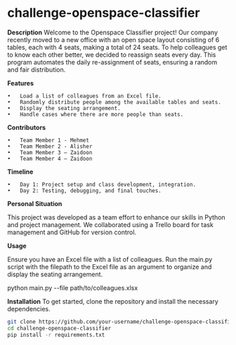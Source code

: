 # challenge-openspace-classifier

**Description**
Welcome to the Openspace Classifier project! Our company recently moved to a new office 
with an open space layout consisting of 6 tables, each with 4 seats, making a total of 24 seats. 
To help colleagues get to know each other better, we decided to reassign seats every day. 
This program automates the daily re-assignment of seats, ensuring a random and fair distribution.

**Features**

	•	Load a list of colleagues from an Excel file.
	•	Randomly distribute people among the available tables and seats.
	•	Display the seating arrangement.
	•	Handle cases where there are more people than seats.

**Contributors**

	•	Team Member 1 - Mehmet
	•	Team Member 2 - Alisher
	•	Team Member 3 – Zaidoon
	•	Team Member 4 – Zaidoon

**Timeline**

	•	Day 1: Project setup and class development, integration.
	•	Day 2: Testing, debugging, and final touches.

**Personal Situation**

This project was developed as a team effort to enhance our skills in Python and project management. 
We collaborated using a Trello board for task management and GitHub for version control.


**Usage**

Ensure you have an Excel file with a list of colleagues.
Run the main.py script with the filepath to the Excel file as an argument to organize 
and display the seating arrangement.

python main.py --file path/to/colleagues.xlsx

**Installation**
To get started, clone the repository and install the necessary dependencies.

```sh
git clone https://github.com/your-username/challenge-openspace-classifier.git
cd challenge-openspace-classifier
pip install -r requirements.txt


